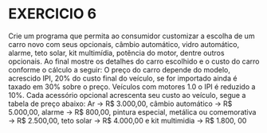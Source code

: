 # EXERCICIO 6

Crie um programa que permita ao consumidor customizar a escolha de um carro
novo com seus opcionais, câmbio automático, vidro automático, alarme, teto solar, kit
multimídia, potência do motor, dentre outros opcionais. Ao final mostre os detalhes do
carro escolhido e o custo do carro conforme o cálculo a seguir:
O preço do carro depende do modelo, acrescido IPI, 20% do custo final do veículo, se for
importado ainda é taxado em 30% sobre o preço. Veículos com motores 1.0 o IPI é
reduzido a 10%.
Cada acessório opcional acrescenta seu custo ao veículo, segue a tabela de preço
abaixo:
Ar -> R$ 3.000,00, câmbio automático -> R$ 5.000,00, alarme -> R$ 800,00, pintura
especial, metálica ou comemorativa -> R$ 2.500,00, teto solar -> R$ 4.000,00 e kit
multimidia -> R$ 1.800, 00 